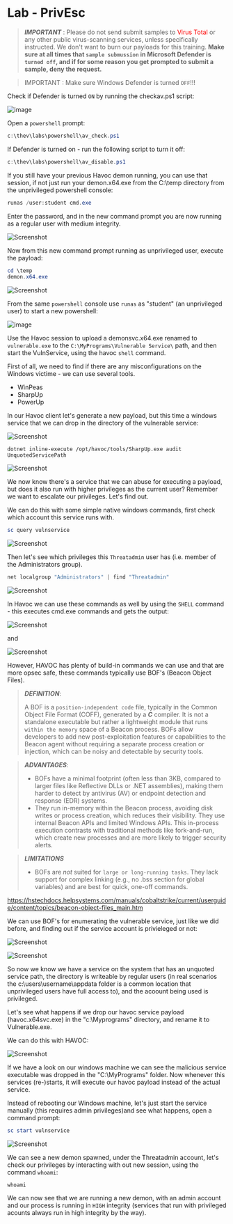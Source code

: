# Lab - PrivEsc

<style>
r { color: Red }
o { color: Orange }
g { color: Green }
</style>

> ***IMPORTANT*** : Please do not send submit samples to <r>Virus Total</r> or any other public virus-scanning services, unless specifically instructed. We don't want to burn our payloads for this training.
> **Make sure at all times that `sample submussion` in Microsoft Defender is `turned off`, and if for some reason you get prompted to submit a sample, deny the request.**

> IMPORTANT : Make sure Windows Defender is turned `OFF`!!!

Check if Defender is turned `ON` by running the checkav.ps1 script:

![image](./images/av_disable.jpg)

Open a `powershell` prompt:

```powershell
c:\thev\labs\powershell\av_check.ps1
```

If Defender is turned on - run the following script to turn it off:

```powershell
c:\thev\labs\powershell\av_disable.ps1
```

If you still have your previous Havoc demon running, you can use that session, if not just run your demon.x64.exe from the C:\temp directory from the unprivileged powershell console:

```powershell
runas /user:student cmd.exe
```

Enter the password, and in the new command prompt you are now running as a regular user with medium integrity.

![Screenshot](./images/havoc_clistudent.jpg)

Now from this new command prompt running as unprivileged user, execute the payload:

```powershell
cd \temp
demon.x64.exe
```

![Screenshot](./images/havoc_demon.jpg)

From the same `powershell` console use `runas` as "student" (an unprivileged user) to start a new powershell:

![image](./images/labunq_unpriv.jpg)




Use the Havoc session to upload a demonsvc.x64.exe renamed to `vulnerable.exe` to the `C:\MyPrograms\Vulnerable Service\` path, and then start the VulnService, using the havoc `shell` command.

First of all, we need to find if there are any misconfigurations on the Windows victime - we can use several tools.

- WinPeas
- SharpUp
- PowerUp 

In our Havoc client let's generate a new payload, but this time a windows service that we can drop in the directory of the vulnerable service:

![Screenshot](./images/labpriv_servicepayload.jpg)


```
dotnet inline-execute /opt/havoc/tools/SharpUp.exe audit UnquotedServicePath
```


![Screenshot](./images/labpriv_sharpup.jpg)

We now know there's a service that we can abuse for executing a payload, but does it also run with higher privileges as the current user? Remember we want to escalate our privileges. Let's find out.

We can do this with some simple native windows commands, first check which account this service runs with.

```powershell
sc query vulnservice
```
![Screenshot](./images/labpriv_cmdsc.jpg)

Then let's see which privileges this `Threatadmin` user has (i.e. member of the Administrators group).

```powershell
net localgroup "Administrators" | find "Threatadmin"
```

![Screenshot](./images/labpriv_cmdnet.jpg)

In Havoc we can use these commands as well by using the `SHELL` command - this executes cmd.exe commands and gets the output:

![Screenshot](./images/labpriv_sc.jpg)

and

![Screenshot](./images/labpriv_localgroup.jpg)

However, HAVOC has plenty of build-in commands we can use and that are more opsec safe, these commands typically use BOF's (Beacon Object Files).

> ***DEFINITION***: 
> 
> A BOF is a `position-independent code` file, typically in the Common Object File Format (COFF), generated by a ***C*** compiler. It is not a standalone executable but rather a lightweight module that runs `within the memory` space of a Beacon process. BOFs allow developers to add new post-exploitation features or capabilities to the Beacon agent without requiring a separate process creation or injection, which can be noisy and detectable by security tools.

> ***ADVANTAGES***:
>  - BOFs have a minimal footprint (often less than 3KB, compared to larger files like Reflective DLLs or .NET assemblies), making them harder to detect by antivirus (AV) or endpoint detection and response (EDR) systems.
> - They run in-memory within the Beacon process, avoiding disk writes or process creation, which reduces their visibility. They use internal Beacon APIs and limited Windows APIs. This in-process execution contrasts with traditional methods like fork-and-run, which create new processes and are more likely to trigger security alerts.

> ***LIMITATIONS***
> - BOFs are *not* suited for `large or long-running tasks`. They lack support for complex linking (e.g., no .bss section for global variables) and are best for quick, one-off commands.

<https://hstechdocs.helpsystems.com/manuals/cobaltstrike/current/userguide/content/topics/beacon-object-files_main.htm>

We can use BOF's for enumerating the vulnerable service, just like we did before, and finding out if the service account is privieleged or not:

![Screenshot](./images/labpriv_sc_qc.jpg)

![Screenshot](./images/labpriv_netuser.jpg)

So now we know we have a service on the system that has an unquoted service path, the directory is writeable by regular users (in real scenarios the c:\users\username\appdata folder is a common location that unprivileged users have full access to), and the acoount being used is privileged.

Let's see what happens if we drop our havoc service payload (havoc.x64svc.exe) in the "c:\Myprograms\" directory, and rename it to Vulnerable.exe.

We can do this with HAVOC:

![Screenshot](./images/labpriv_upload.jpg)

If we have a look on our windows machine we can see the malicious service executable was dropped in the "C:\MyPrograms" folder. Now whenever this services (re-)starts, it will execute our havoc payload instead of the actual service. 

Instead of rebooting our Windows machine, let's just start the service manually (this requires admin privileges)and see what happens, open a command prompt:

```powershell
sc start vulnservice
```

![Screenshot](./images/labpriv_admindemon.jpg)

We can see a new demon spawned, under the Threatadmin account, let's check our privileges by interacting with out new session, using the command `whoami`:

```
whoami
```

We can now see that we are running a new demon, with an admin account and our process is running in `HIGH` integrity (services that run with privileged acounts always run in high integrity by the way).

